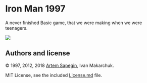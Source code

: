 # Iron Man 1997

A never finished Basic game, that we were making when we were teenagers.

[![](https://d3vv6lp55qjaqc.cloudfront.net/items/0u34090e321T3A0L3g0m/ironman1997.png)](https://sapegin.github.io/iron-man-1997/)

## Authors and license

© 1997, 2012, 2018 [Artem Sapegin](http://sapegin.me/), Ivan Makarchuk.

MIT License, see the included [License.md](License.md) file.
